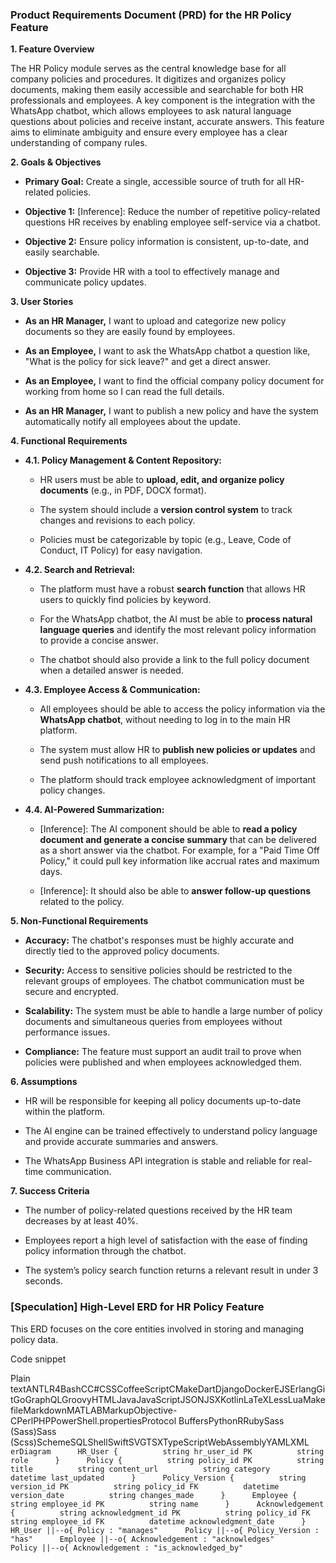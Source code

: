 ### Product Requirements Document (PRD) for the HR Policy Feature

**1\. Feature Overview**

The HR Policy module serves as the central knowledge base for all company policies and procedures. It digitizes and organizes policy documents, making them easily accessible and searchable for both HR professionals and employees. A key component is the integration with the WhatsApp chatbot, which allows employees to ask natural language questions about policies and receive instant, accurate answers. This feature aims to eliminate ambiguity and ensure every employee has a clear understanding of company rules.

**2\. Goals & Objectives**

*   **Primary Goal:** Create a single, accessible source of truth for all HR-related policies.
    
*   **Objective 1:** \[Inference\]: Reduce the number of repetitive policy-related questions HR receives by enabling employee self-service via a chatbot.
    
*   **Objective 2:** Ensure policy information is consistent, up-to-date, and easily searchable.
    
*   **Objective 3:** Provide HR with a tool to effectively manage and communicate policy updates.
    

**3\. User Stories**

*   **As an HR Manager,** I want to upload and categorize new policy documents so they are easily found by employees.
    
*   **As an Employee,** I want to ask the WhatsApp chatbot a question like, "What is the policy for sick leave?" and get a direct answer.
    
*   **As an Employee,** I want to find the official company policy document for working from home so I can read the full details.
    
*   **As an HR Manager,** I want to publish a new policy and have the system automatically notify all employees about the update.
    

**4\. Functional Requirements**

*   **4.1. Policy Management & Content Repository:**
    
    *   HR users must be able to **upload, edit, and organize policy documents** (e.g., in PDF, DOCX format).
        
    *   The system should include a **version control system** to track changes and revisions to each policy.
        
    *   Policies must be categorizable by topic (e.g., Leave, Code of Conduct, IT Policy) for easy navigation.
        
*   **4.2. Search and Retrieval:**
    
    *   The platform must have a robust **search function** that allows HR users to quickly find policies by keyword.
        
    *   For the WhatsApp chatbot, the AI must be able to **process natural language queries** and identify the most relevant policy information to provide a concise answer.
        
    *   The chatbot should also provide a link to the full policy document when a detailed answer is needed.
        
*   **4.3. Employee Access & Communication:**
    
    *   All employees should be able to access the policy information via the **WhatsApp chatbot**, without needing to log in to the main HR platform.
        
    *   The system must allow HR to **publish new policies or updates** and send push notifications to all employees.
        
    *   The platform should track employee acknowledgment of important policy changes.
        
*   **4.4. AI-Powered Summarization:**
    
    *   \[Inference\]: The AI component should be able to **read a policy document and generate a concise summary** that can be delivered as a short answer via the chatbot. For example, for a "Paid Time Off Policy," it could pull key information like accrual rates and maximum days.
        
    *   \[Inference\]: It should also be able to **answer follow-up questions** related to the policy.
        

**5\. Non-Functional Requirements**

*   **Accuracy:** The chatbot's responses must be highly accurate and directly tied to the approved policy documents.
    
*   **Security:** Access to sensitive policies should be restricted to the relevant groups of employees. The chatbot communication must be secure and encrypted.
    
*   **Scalability:** The system must be able to handle a large number of policy documents and simultaneous queries from employees without performance issues.
    
*   **Compliance:** The feature must support an audit trail to prove when policies were published and when employees acknowledged them.
    

**6\. Assumptions**

*   HR will be responsible for keeping all policy documents up-to-date within the platform.
    
*   The AI engine can be trained effectively to understand policy language and provide accurate summaries and answers.
    
*   The WhatsApp Business API integration is stable and reliable for real-time communication.
    

**7\. Success Criteria**

*   The number of policy-related questions received by the HR team decreases by at least 40%.
    
*   Employees report a high level of satisfaction with the ease of finding policy information through the chatbot.
    
*   The system’s policy search function returns a relevant result in under 3 seconds.
    

### \[Speculation\] High-Level ERD for HR Policy Feature

This ERD focuses on the core entities involved in storing and managing policy data.

Code snippet

Plain textANTLR4BashCC#CSSCoffeeScriptCMakeDartDjangoDockerEJSErlangGitGoGraphQLGroovyHTMLJavaJavaScriptJSONJSXKotlinLaTeXLessLuaMakefileMarkdownMATLABMarkupObjective-CPerlPHPPowerShell.propertiesProtocol BuffersPythonRRubySass (Sass)Sass (Scss)SchemeSQLShellSwiftSVGTSXTypeScriptWebAssemblyYAMLXML`   erDiagram      HR_User {          string hr_user_id PK          string role      }      Policy {          string policy_id PK          string title          string content_url          string category          datetime last_updated      }      Policy_Version {          string version_id PK          string policy_id FK          datetime version_date          string changes_made      }      Employee {          string employee_id PK          string name      }      Acknowledgement {          string acknowledgment_id PK          string policy_id FK          string employee_id FK          datetime acknowledgment_date      }      HR_User ||--o{ Policy : "manages"      Policy ||--o{ Policy_Version : "has"      Employee ||--o{ Acknowledgement : "acknowledges"      Policy ||--o{ Acknowledgement : "is_acknowledged_by"   `